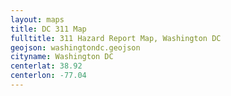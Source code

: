 ```yaml
---
layout: maps
title: DC 311 Map
fulltitle: 311 Hazard Report Map, Washington DC
geojson: washingtondc.geojson
cityname: Washington DC
centerlat: 38.92
centerlon: -77.04
---
```


